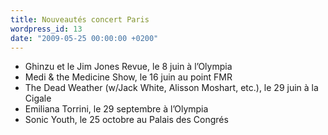 ```yaml
---
title: Nouveautés concert Paris
wordpress_id: 13
date: "2009-05-25 00:00:00 +0200"
---
```


- Ghinzu et le Jim Jones Revue, le 8 juin à l’Olympia
- Medi & the Medicine Show, le 16 juin au point FMR
- The Dead Weather (w/Jack White, Alisson Moshart, etc.), le 29 juin à la Cigale
- Emiliana Torrini, le 29 septembre à l’Olympia
- Sonic Youth, le 25 octobre au Palais des Congrés
